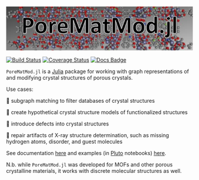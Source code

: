 ![logo.JPG](logo.jpg)

[![Build Status](https://travis-ci.org/SimonEnsemble/PoreMatMod.jl.svg?branch=master)](https://app.travis-ci.com/github/SimonEnsemble/PoreMatMod.jl)
[![Coverage Status](https://coveralls.io/repos/github/SimonEnsemble/PoreMatMod.jl/badge.svg?branch=master)](https://coveralls.io/github/SimonEnsemble/PoreMatMod.jl?branch=master)
[![Docs Badge](https://img.shields.io/badge/docs-latest-blue.svg)](https://SimonEnsemble.github.io/PoreMatMod.jl/dev)

`PoreMatMod.jl` is a [Julia](https://julialang.org/) package for working with graph representations of and modifying crystal structures of porous crystals.

Use cases:

:hammer: subgraph matching to filter databases of crystal structures

:hammer: create hypothetical crystal structure models of functionalized structures

:hammer: introduce defects into crystal structures

:hammer: repair artifacts of X-ray structure determination, such as missing hydrogen atoms, disorder, and guest molecules

See documentation [here](https://SimonEnsemble.github.io/PoreMatMod.jl/dev) and examples (in [Pluto](https://github.com/fonsp/Pluto.jl) notebooks) [here](https://github.com/SimonEnsemble/PoreMatMod.jl/tree/master/examples).

N.b. while `PoreMatMod.jl` was developed for MOFs and other porous crystalline materials, it works with discrete molecular structures as well.
